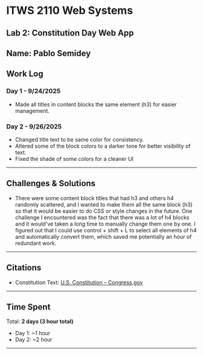 # ITWS 2110 Web Systems  
## Lab 2: Constitution Day Web App  

**Name:** Pablo Semidey
---

## Work Log  

### Day 1 - 9/24/2025
- Made all titles in content blocks the same element (h3) for easier management.

### Day 2 - 9/26/2025
- Changed title text to be same color for consistency.
- Altered some of the block colors to a darker tone for better visibility of text.
- Fixed the shade of some colors for a cleaner UI

---

## Challenges & Solutions  
- There were some content block titles that had h3 and others h4 randomly scattered, and I wanted to make them all the same block (h3) so that it would be easier to do CSS or style changes in the future. One challenge I encountered was the fact that there was a lot of h4 blocks and it would've taken a long time to manually change them one by one. I figured out that I could use control + shift + L to select all elements of h4 and automatically convert them, which saved me potentially an hour of redundant work.

---

## Citations  
- Constitution Text: [U.S. Constitution – Congress.gov](https://constitution.congress.gov/constitution/)  
 

---

## Time Spent  
Total: **2 days (3 hour total)**  
- Day 1: ~1 hour
- Day 2: ~2 hour  

---
